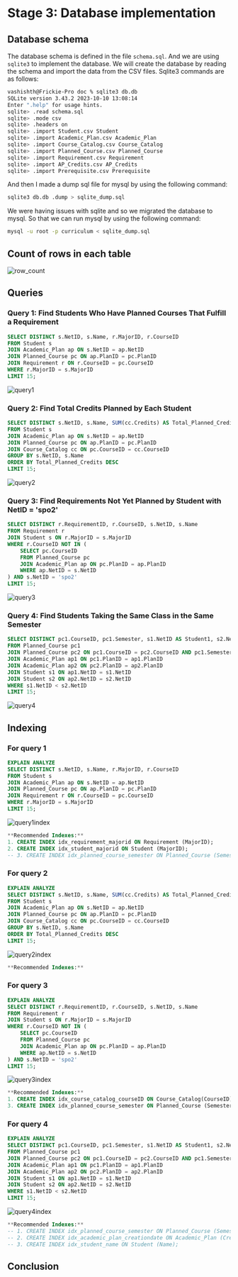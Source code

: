 # Stage 3: Database implementation

## Database schema

The database schema is defined in the file `schema.sql`. And we are using `sqlite3` to implement the database.
We will create the database by reading the schema and import the data from the CSV files.
Sqlite3 commands are as follows:

```bash
vashishth@Frickie-Pro doc % sqlite3 db.db
SQLite version 3.43.2 2023-10-10 13:08:14
Enter ".help" for usage hints.
sqlite> .read schema.sql
sqlite> .mode csv
sqlite> .headers on
sqlite> .import Student.csv Student
sqlite> .import Academic_Plan.csv Academic_Plan
sqlite> .import Course_Catalog.csv Course_Catalog
sqlite> .import Planned_Course.csv Planned_Course
sqlite> .import Requirement.csv Requirement
sqlite> .import AP_Credits.csv AP_Credits
sqlite> .import Prerequisite.csv Prerequisite
```

And then I made a dump sql file for mysql by using the following command:

```bash
sqlite3 db.db .dump > sqlite_dump.sql
```

We were having issues with sqlite and so we migrated the database to mysql. So that we can run mysql by using the following command:

```bash
mysql -u root -p curriculum < sqlite_dump.sql
```

## Count of rows in each table

![row_count](./image/row_count.png)

## Queries

### Query 1: Find Students Who Have Planned Courses That Fulfill a Requirement

```sql
SELECT DISTINCT s.NetID, s.Name, r.MajorID, r.CourseID
FROM Student s
JOIN Academic_Plan ap ON s.NetID = ap.NetID
JOIN Planned_Course pc ON ap.PlanID = pc.PlanID
JOIN Requirement r ON r.CourseID = pc.CourseID
WHERE r.MajorID = s.MajorID
LIMIT 15;
```

![query1](./image/query1.png)

### Query 2: Find Total Credits Planned by Each Student

```sql
SELECT DISTINCT s.NetID, s.Name, SUM(cc.Credits) AS Total_Planned_Credits
FROM Student s
JOIN Academic_Plan ap ON s.NetID = ap.NetID
JOIN Planned_Course pc ON ap.PlanID = pc.PlanID
JOIN Course_Catalog cc ON pc.CourseID = cc.CourseID
GROUP BY s.NetID, s.Name
ORDER BY Total_Planned_Credits DESC
LIMIT 15;
```

![query2](./image/query2.png)

### Query 3: Find Requirements Not Yet Planned by Student with NetID = 'spo2'

```sql
SELECT DISTINCT r.RequirementID, r.CourseID, s.NetID, s.Name
FROM Requirement r
JOIN Student s ON r.MajorID = s.MajorID
WHERE r.CourseID NOT IN (
    SELECT pc.CourseID
    FROM Planned_Course pc
    JOIN Academic_Plan ap ON pc.PlanID = ap.PlanID
    WHERE ap.NetID = s.NetID
) AND s.NetID = 'spo2'
LIMIT 15;
```

![query3](./image/query3.png)

### Query 4: Find Students Taking the Same Class in the Same Semester

```sql
SELECT DISTINCT pc1.CourseID, pc1.Semester, s1.NetID AS Student1, s2.NetID AS Student2
FROM Planned_Course pc1
JOIN Planned_Course pc2 ON pc1.CourseID = pc2.CourseID AND pc1.Semester = pc2.Semester
JOIN Academic_Plan ap1 ON pc1.PlanID = ap1.PlanID
JOIN Academic_Plan ap2 ON pc2.PlanID = ap2.PlanID
JOIN Student s1 ON ap1.NetID = s1.NetID
JOIN Student s2 ON ap2.NetID = s2.NetID
WHERE s1.NetID < s2.NetID
LIMIT 15;
```

![query4](./image/query4.png)

## Indexing

### For query 1

```sql
EXPLAIN ANALYZE
SELECT DISTINCT s.NetID, s.Name, r.MajorID, r.CourseID
FROM Student s
JOIN Academic_Plan ap ON s.NetID = ap.NetID
JOIN Planned_Course pc ON ap.PlanID = pc.PlanID
JOIN Requirement r ON r.CourseID = pc.CourseID
WHERE r.MajorID = s.MajorID
LIMIT 15;
```

![query1index](./image/query1index.png)

```sql
**Recommended Indexes:**
1. CREATE INDEX idx_requirement_majorid ON Requirement (MajorID);
2. CREATE INDEX idx_student_majorid ON Student (MajorID);
-- 3. CREATE INDEX idx_planned_course_semester ON Planned_Course (Semester);
```

### For query 2

```sql
EXPLAIN ANALYZE
SELECT DISTINCT s.NetID, s.Name, SUM(cc.Credits) AS Total_Planned_Credits
FROM Student s
JOIN Academic_Plan ap ON s.NetID = ap.NetID
JOIN Planned_Course pc ON ap.PlanID = pc.PlanID
JOIN Course_Catalog cc ON pc.CourseID = cc.CourseID
GROUP BY s.NetID, s.Name
ORDER BY Total_Planned_Credits DESC
LIMIT 15;
```

![query2index](./image/query2index.png)

```sql
**Recommended Indexes:**
```

### For query 3

```sql
EXPLAIN ANALYZE
SELECT DISTINCT r.RequirementID, r.CourseID, s.NetID, s.Name
FROM Requirement r
JOIN Student s ON r.MajorID = s.MajorID
WHERE r.CourseID NOT IN (
    SELECT pc.CourseID
    FROM Planned_Course pc
    JOIN Academic_Plan ap ON pc.PlanID = ap.PlanID
    WHERE ap.NetID = s.NetID
) AND s.NetID = 'spo2'
LIMIT 15;
```

![query3index](./image/query3index.png)

```sql
**Recommended Indexes:**
1. CREATE INDEX idx_course_catalog_courseID ON Course_Catalog(CourseID);
3. CREATE INDEX idx_planned_course_semester ON Planned_Course (Semester);
```

### For query 4

```sql
EXPLAIN ANALYZE
SELECT DISTINCT pc1.CourseID, pc1.Semester, s1.NetID AS Student1, s2.NetID AS Student2
FROM Planned_Course pc1
JOIN Planned_Course pc2 ON pc1.CourseID = pc2.CourseID AND pc1.Semester = pc2.Semester
JOIN Academic_Plan ap1 ON pc1.PlanID = ap1.PlanID
JOIN Academic_Plan ap2 ON pc2.PlanID = ap2.PlanID
JOIN Student s1 ON ap1.NetID = s1.NetID
JOIN Student s2 ON ap2.NetID = s2.NetID
WHERE s1.NetID < s2.NetID
LIMIT 15;
```

![query4index](./image/query4index.png)

```sql
**Recommended Indexes:**
-- 1. CREATE INDEX idx_planned_course_semester ON Planned_Course (Semester);
-- 2. CREATE INDEX idx_academic_plan_creationdate ON Academic_Plan (CreationDate);
-- 3. CREATE INDEX idx_student_name ON Student (Name);
```

## Conclusion
